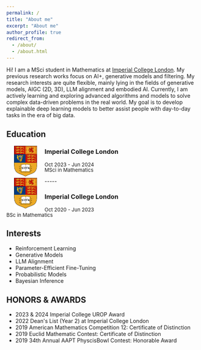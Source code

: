 ```yaml
---
permalink: /
title: "About me"
excerpt: "About me"
author_profile: true
redirect_from: 
  - /about/
  - /about.html
---
```


Hi! I am a MSci student in Mathematics at [Imperial College London](https://www.imperial.ac.uk/mathematics/). My previous research works focus on AI+, generative models and filtering. My research interests are quite flexible, mainly lying in the fields of generative models, AIGC (2D, 3D), LLM alignment and embodied AI. Currently, I am actively learning and exploring advanced algorithms and models to solve complex data-driven problems in the real world. My goal is to develop explainable deep learning models to better assist people with day-to-day tasks in the era of big data.

Education
-----
<img src='../images/imperial_logo.png' style='float:left;width:60px;height:80px;margin-left:20px;margin-right:20px'/>

### Imperial College London
<p style="line-height:1.0">
<font size="2">
Oct 2023 - Jun 2024<br />
MSci in Mathematics<br />
</font>
</p>
-----
<img src='../images/imperial_logo.png' style='float:left;width:60px;height:80px;margin-left:20px;margin-right:20px'/>

### Imperial College London
<p style="line-height:1.0">
<font size="2">
Oct 2020 - Jun 2023<br />
BSc in Mathematics<br />
</font>
</p>

Interests
-----
* Reinforcement Learning
* Generative Models
* LLM Alignment
* Parameter-Efficient Fine-Tuning
* Probabilistic Models
* Bayesian Inference

HONORS & AWARDS
-----
* 2023 & 2024 Imperial College UROP Award
* 2022 Dean's List (Year 2) at Imperial College London
* 2019 American Mathematics Competition 12: Certificate of Distinction
* 2019 Euclid Mathematic Contest: Certificate of Distinction
* 2019 34th Annual AAPT PhyscisBowl Contest: Honorable Award

